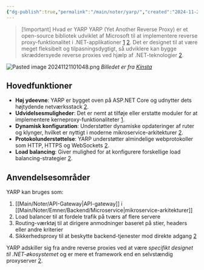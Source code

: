 ```yaml
---
{"dg-publish":true,"permalink":"/main/noter/yarp/","created":"2024-11-21T10:09:47.392+01:00"}
---
```


> [!important] Hvad er YARP
> YARP (Yet Another Reverse Proxy) er et open-source bibliotek udviklet af Microsoft til at implementere reverse proxy-funktionalitet i .NET-applikationer [1](https://www.partech.nl/en/publications/2022/03/what-is-yarp) [2](https://dev.to/hossien014/what-is-yarp-vs-nginx-4m59). Det er designet til at være meget fleksibelt og tilpasningsdygtigt, så udviklere kan bygge skræddersyede reverse proxies ved hjælp af .NET-teknologier [2](https://dev.to/hossien014/what-is-yarp-vs-nginx-4m59).

![Pasted image 20241121101048.png](/img/user/98_Images/Pasted%20image%2020241121101048.png)
*Billedet er fra [Kinsta](https://kinsta.com/blog/reverse-proxy/)*
## Hovedfunktioner

- **Høj ydeevne**: YARP er bygget oven på ASP.NET Core og udnytter dets højtydende netværksstack [2](https://dev.to/hossien014/what-is-yarp-vs-nginx-4m59).
- **Udvidelsesmuligheder**: Det er nemt at tilføje eller erstatte moduler for at implementere kerneproxy-funktionaliteter [1](https://www.partech.nl/en/publications/2022/03/what-is-yarp).
- **Dynamisk konfiguration**: Understøtter dynamiske opdateringer af ruter og klynger, hvilket er nyttigt i moderne mikroservice-arkitekturer [2](https://dev.to/hossien014/what-is-yarp-vs-nginx-4m59).
- **Protokolunderstøttelse**: YARP understøtter almindelige webprotokoller som HTTP, HTTPS og WebSockets [2](https://dev.to/hossien014/what-is-yarp-vs-nginx-4m59).
- **Load balancing**: Giver mulighed for at konfigurere forskellige load balancing-strategier [2](https://dev.to/hossien014/what-is-yarp-vs-nginx-4m59).

## Anvendelsesområder

YARP kan bruges som:

1. [[Main/Noter/API-Gateway\|API-gateway]] i [[Main/Noter/Emner/Backend/Microservice\|mikroservice-arkitekturer]]
2. Load balancer til at fordele trafik på tværs af flere servere
3. Routing-værktøj til at dirigere anmodninger baseret på stier, headers eller andre kriterier
4. Sikkerhedsproxy til at beskytte backend-tjenester mod direkte adgang [2](https://dev.to/hossien014/what-is-yarp-vs-nginx-4m59)

YARP adskiller sig fra andre reverse proxies ved at være *specifikt designet til .NET-økosystemet* og er mere et framework end en selvstændig proxyserver [2](https://dev.to/hossien014/what-is-yarp-vs-nginx-4m59).